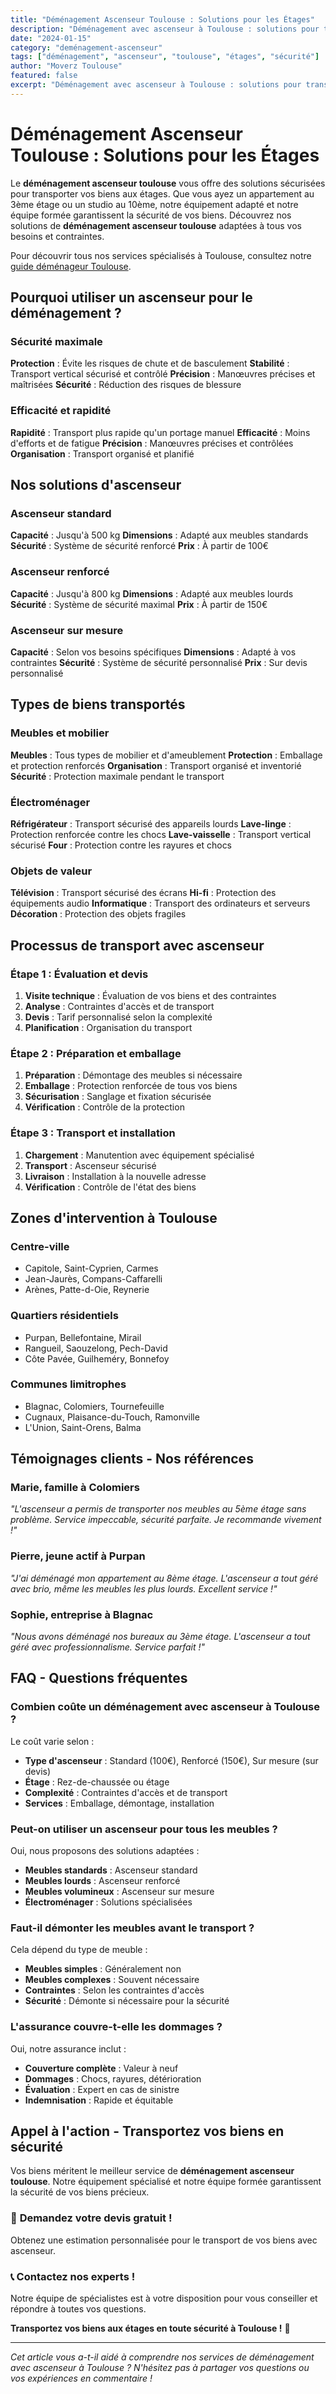 ```yaml
---
title: "Déménagement Ascenseur Toulouse : Solutions pour les Étages"
description: "Déménagement avec ascenseur à Toulouse : solutions pour transporter vos biens aux étages. Équipement adapté, équipe formée, sécurité garantie. Devis gratuit."
date: "2024-01-15"
category: "deménagement-ascenseur"
tags: ["déménagement", "ascenseur", "toulouse", "étages", "sécurité"]
author: "Moverz Toulouse"
featured: false
excerpt: "Déménagement avec ascenseur à Toulouse : solutions pour transporter vos biens aux étages. Équipement adapté, équipe formée, sécurité garantie."
---
```


# Déménagement Ascenseur Toulouse : Solutions pour les Étages

Le **déménagement ascenseur toulouse** vous offre des solutions sécurisées pour transporter vos biens aux étages. Que vous ayez un appartement au 3ème étage ou un studio au 10ème, notre équipement adapté et notre équipe formée garantissent la sécurité de vos biens. Découvrez nos solutions de **déménagement ascenseur toulouse** adaptées à tous vos besoins et contraintes.

Pour découvrir tous nos services spécialisés à Toulouse, consultez notre [guide déménageur Toulouse](/blog/demenageur-toulouse).

## Pourquoi utiliser un ascenseur pour le déménagement ?

### Sécurité maximale

**Protection** : Évite les risques de chute et de basculement
**Stabilité** : Transport vertical sécurisé et contrôlé
**Précision** : Manœuvres précises et maîtrisées
**Sécurité** : Réduction des risques de blessure

### Efficacité et rapidité

**Rapidité** : Transport plus rapide qu'un portage manuel
**Efficacité** : Moins d'efforts et de fatigue
**Précision** : Manœuvres précises et contrôlées
**Organisation** : Transport organisé et planifié

## Nos solutions d'ascenseur

### Ascenseur standard

**Capacité** : Jusqu'à 500 kg
**Dimensions** : Adapté aux meubles standards
**Sécurité** : Système de sécurité renforcé
**Prix** : À partir de 100€

### Ascenseur renforcé

**Capacité** : Jusqu'à 800 kg
**Dimensions** : Adapté aux meubles lourds
**Sécurité** : Système de sécurité maximal
**Prix** : À partir de 150€

### Ascenseur sur mesure

**Capacité** : Selon vos besoins spécifiques
**Dimensions** : Adapté à vos contraintes
**Sécurité** : Système de sécurité personnalisé
**Prix** : Sur devis personnalisé

## Types de biens transportés

### Meubles et mobilier

**Meubles** : Tous types de mobilier et d'ameublement
**Protection** : Emballage et protection renforcés
**Organisation** : Transport organisé et inventorié
**Sécurité** : Protection maximale pendant le transport

### Électroménager

**Réfrigérateur** : Transport sécurisé des appareils lourds
**Lave-linge** : Protection renforcée contre les chocs
**Lave-vaisselle** : Transport vertical sécurisé
**Four** : Protection contre les rayures et chocs

### Objets de valeur

**Télévision** : Transport sécurisé des écrans
**Hi-fi** : Protection des équipements audio
**Informatique** : Transport des ordinateurs et serveurs
**Décoration** : Protection des objets fragiles

## Processus de transport avec ascenseur

### Étape 1 : Évaluation et devis

1. **Visite technique** : Évaluation de vos biens et des contraintes
2. **Analyse** : Contraintes d'accès et de transport
3. **Devis** : Tarif personnalisé selon la complexité
4. **Planification** : Organisation du transport

### Étape 2 : Préparation et emballage

1. **Préparation** : Démontage des meubles si nécessaire
2. **Emballage** : Protection renforcée de tous vos biens
3. **Sécurisation** : Sanglage et fixation sécurisée
4. **Vérification** : Contrôle de la protection

### Étape 3 : Transport et installation

1. **Chargement** : Manutention avec équipement spécialisé
2. **Transport** : Ascenseur sécurisé
3. **Livraison** : Installation à la nouvelle adresse
4. **Vérification** : Contrôle de l'état des biens

## Zones d'intervention à Toulouse

### Centre-ville
- Capitole, Saint-Cyprien, Carmes
- Jean-Jaurès, Compans-Caffarelli
- Arènes, Patte-d-Oie, Reynerie

### Quartiers résidentiels
- Purpan, Bellefontaine, Mirail
- Rangueil, Saouzelong, Pech-David
- Côte Pavée, Guilheméry, Bonnefoy

### Communes limitrophes
- Blagnac, Colomiers, Tournefeuille
- Cugnaux, Plaisance-du-Touch, Ramonville
- L'Union, Saint-Orens, Balma

## Témoignages clients - Nos références

### Marie, famille à Colomiers
*"L'ascenseur a permis de transporter nos meubles au 5ème étage sans problème. Service impeccable, sécurité parfaite. Je recommande vivement !"*

### Pierre, jeune actif à Purpan
*"J'ai déménagé mon appartement au 8ème étage. L'ascenseur a tout géré avec brio, même les meubles les plus lourds. Excellent service !"*

### Sophie, entreprise à Blagnac
*"Nous avons déménagé nos bureaux au 3ème étage. L'ascenseur a tout géré avec professionnalisme. Service parfait !"*

## FAQ - Questions fréquentes

### Combien coûte un déménagement avec ascenseur à Toulouse ?

Le coût varie selon :
- **Type d'ascenseur** : Standard (100€), Renforcé (150€), Sur mesure (sur devis)
- **Étage** : Rez-de-chaussée ou étage
- **Complexité** : Contraintes d'accès et de transport
- **Services** : Emballage, démontage, installation

### Peut-on utiliser un ascenseur pour tous les meubles ?

Oui, nous proposons des solutions adaptées :
- **Meubles standards** : Ascenseur standard
- **Meubles lourds** : Ascenseur renforcé
- **Meubles volumineux** : Ascenseur sur mesure
- **Électroménager** : Solutions spécialisées

### Faut-il démonter les meubles avant le transport ?

Cela dépend du type de meuble :
- **Meubles simples** : Généralement non
- **Meubles complexes** : Souvent nécessaire
- **Contraintes** : Selon les contraintes d'accès
- **Sécurité** : Démonte si nécessaire pour la sécurité

### L'assurance couvre-t-elle les dommages ?

Oui, notre assurance inclut :
- **Couverture complète** : Valeur à neuf
- **Dommages** : Chocs, rayures, détérioration
- **Évaluation** : Expert en cas de sinistre
- **Indemnisation** : Rapide et équitable

## Appel à l'action - Transportez vos biens en sécurité

Vos biens méritent le meilleur service de **déménagement ascenseur toulouse**. Notre équipement spécialisé et notre équipe formée garantissent la sécurité de vos biens précieux.

### 🏢 **Demandez votre devis gratuit !**

Obtenez une estimation personnalisée pour le transport de vos biens avec ascenseur.

### 📞 **Contactez nos experts !**

Notre équipe de spécialistes est à votre disposition pour vous conseiller et répondre à toutes vos questions.

**Transportez vos biens aux étages en toute sécurité à Toulouse !** 🚚

---

*Cet article vous a-t-il aidé à comprendre nos services de déménagement avec ascenseur à Toulouse ? N'hésitez pas à partager vos questions ou vos expériences en commentaire !*

